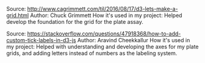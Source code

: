 Source: http://www.cagrimmett.com/til/2016/08/17/d3-lets-make-a-grid.html
Author: Chuck Grimmett
How it's used in my project: Helped develop the foundation for the grid for the plate assay.

Source: https://stackoverflow.com/questions/47918368/how-to-add-custom-tick-labels-in-d3-js
Author: Aravind Cheekkallur
How it's used in my project: Helped with understanding and developing the axes for my plate grids, and adding letters instead of numbers as the labeling system.
